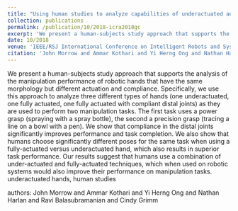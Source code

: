 ```yaml
---
title: "Using human studies to analyze capabilities of underactuated and compliant hands in manipulation tasks"
collection: publications
permalink: /publication/10/2018-icra2018gc
excerpt: 'We present a human-subjects study approach that supports the analysis of the manipulation performance of robotic hands that have the same morphology but different actuation and compliance. Specifically,  we use this approach to analyze three different types of hands (one underactuated,  one fully actuated,  one fully actuated with compliant distal joints) as they are used to perform two manipulation tasks. The first task uses a power grasp (spraying with a spray bottle),  the second a precision grasp (tracing a line on a bowl with a pen). We show that compliance in the distal joints significantly improves performance and task completion. We also show that humans choose significantly different poses for the same task when using a fully-actuated versus underactuated hand,  which also results in superior task performance. Our results suggest that humans use a combination of under-actuated and fully-actuated techniques,  which when used on robotic systems would also improve their performance on manipulation tasks. underactuated hands,  human studies, '
date: 10/2018
venue: 'IEEE/RSJ International Conference on Intelligent Robots and Systems'
citation: 'John Morrow and Ammar Kothari and Yi Herng Ong and Nathan Harlan and Ravi Balasubramanian and Cindy Grimm'
---
```

We present a human-subjects study approach that supports the analysis of the manipulation performance of robotic hands that have the same morphology but different actuation and compliance. Specifically,  we use this approach to analyze three different types of hands (one underactuated,  one fully actuated,  one fully actuated with compliant distal joints) as they are used to perform two manipulation tasks. The first task uses a power grasp (spraying with a spray bottle),  the second a precision grasp (tracing a line on a bowl with a pen). We show that compliance in the distal joints significantly improves performance and task completion. We also show that humans choose significantly different poses for the same task when using a fully-actuated versus underactuated hand,  which also results in superior task performance. Our results suggest that humans use a combination of under-actuated and fully-actuated techniques,  which when used on robotic systems would also improve their performance on manipulation tasks. underactuated hands,  human studies

authors: John Morrow and Ammar Kothari and Yi Herng Ong and Nathan Harlan and Ravi Balasubramanian and Cindy Grimm